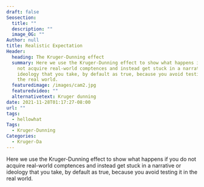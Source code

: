 ```yaml
---
draft: false
Seosection:
  title: ""
  description: ""
  image_OG: ""
Author: null
title: Realistic Expectation
Header:
  heading: The Kruger-Dunning effect
  summary: Here we use the Kruger-Dunning effect to show what happens if you do
    not acquire real-world comptences and instead get stuck in a narrative or
    ideology that you take, by default as true, because you avoid testing it in
    the real world.
  featuredimage: /images/cam2.jpg
  featuredvideo: ""
  alternativetext: Kruger dunning
date: 2021-11-28T01:17:27-08:00
url: ""
tags:
  - hellowhat
Tags:
  - Kruger-Dunning
Categories:
  - Kruger-Da
---
```

Here we use the Kruger-Dunning effect to show what happens if you do not acquire real-world comptences and instead get stuck in a narrative or ideology that you take, by default as true, because you avoid testing it in the real world.
